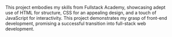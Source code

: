 This project embodies my skills from Fullstack Academy, showcasing adept use of HTML for structure, CSS for an appealing design, and a touch of JavaScript for interactivity. This project demonstrates my grasp of front-end development, promising a successful transition into full-stack web development.

